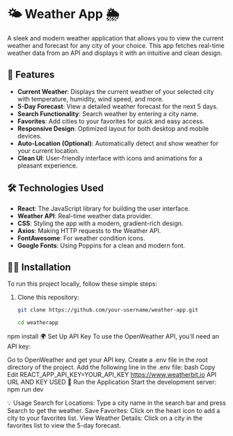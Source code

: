 # 🌤️ Weather App 🌦️

A sleek and modern weather application that allows you to view the current weather and forecast for any city of your choice. This app fetches real-time weather data from an API and displays it with an intuitive and clean design.



## 🚀 Features

- **Current Weather**: Displays the current weather of your selected city with temperature, humidity, wind speed, and more.
- **5-Day Forecast**: View a detailed weather forecast for the next 5 days.
- **Search Functionality**: Search weather by entering a city name.
- **Favorites**: Add cities to your favorites for quick and easy access.
- **Responsive Design**: Optimized layout for both desktop and mobile devices.
- **Auto-Location (Optional)**: Automatically detect and show weather for your current location.
- **Clean UI**: User-friendly interface with icons and animations for a pleasant experience.

## 🛠️ Technologies Used

- **React**: The JavaScript library for building the user interface.
- **Weather API**: Real-time weather data provider.
- **CSS**: Styling the app with a modern, gradient-rich design.
- **Axios**: Making HTTP requests to the Weather API.
- **FontAwesome**: For weather condition icons.
- **Google Fonts**: Using Poppins for a clean and modern font.
  

## 🏃‍♂️ Installation

To run this project locally, follow these simple steps:

1. Clone this repository:
   ```bash
   git clone https://github.com/your-username/weather-app.git

   cd weatherapp
npm install
🌍 Set Up API Key
To use the OpenWeather API, you'll need an API key:

Go to OpenWeather and get your API key.
Create a .env file in the root directory of the project.
Add the following line in the .env file:
bash
Copy
Edit
REACT_APP_API_KEY=YOUR_API_KEY
https://www.weatherbit.io API URL AND KEY USED
🚀 Run the Application
Start the development server:
npm run dev

💡 Usage
Search for Locations: Type a city name in the search bar and press Search to get the weather.
Save Favorites: Click on the heart icon to add a city to your favorites list.
View Weather Details: Click on a city in the favorites list to view the 5-day forecast.


